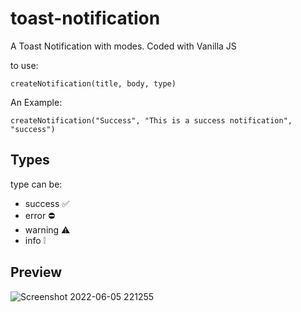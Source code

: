 # toast-notification
A Toast Notification with modes. Coded with Vanilla JS

to use:

```
createNotification(title, body, type)
```
An Example:
```
createNotification("Success", "This is a success notification", "success")
```

## Types
type can be:
- success ✅
- error ⛔
- warning ⚠
- info ❕

## Preview
![Screenshot 2022-06-05 221255](https://user-images.githubusercontent.com/20505286/172063315-04a98ee8-1c87-46f9-a7dc-b192651059a4.png)
